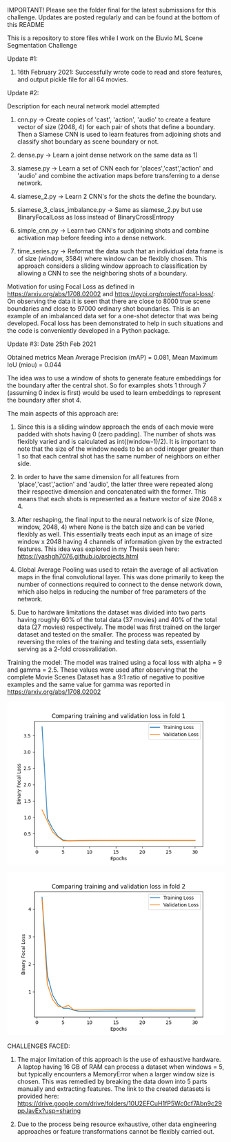 IMPORTANT!
Please see the folder final for the latest submissions for this challenge. Updates are posted regularly and can be found at the bottom of this README


This is a repository to store files while I work on the Eluvio ML Scene Segmentation Challenge

Update #1:
1) 16th February 2021: Successfully wrote code to read and store features, and output pickle file for all 64 movies.

Update #2:

Description for each neural network model attempted

1) cnn.py -> Create copies of 'cast', 'action', 'audio' to create a feature vector of size (2048, 4) for each pair of shots that define a boundary. Then a Siamese CNN is used to learn features from adjoining shots and classify shot boundary as scene boundary or not.

2) dense.py -> Learn a joint dense network on the same data as 1)

3) siamese.py -> Learn a set of CNN each for 'places','cast','action' and 'audio' and combine the activation maps before transferring to a dense network.

4) siamese_2.py -> Learn 2 CNN's for the shots the define the boundary.

5) siamese_3_class_imbalance.py -> Same as siamese_2.py but use BinaryFocalLoss as loss instead of BinaryCrossEntropy

6) simple_cnn.py -> Learn two CNN's for adjoining shots and combine activation map before feeding into a dense network.

7) time_series.py -> Reformat the data such that an individual data frame is of size (window, 3584) where window can be flexibly chosen. This approach considers a sliding window approach to classification by allowing a CNN to see the neighboring shots of a boundary.

Motivation for using Focal Loss as defined in https://arxiv.org/abs/1708.02002 and https://pypi.org/project/focal-loss/:
On observing the data it is seen that there are close to 8000 true scene boundaries and close to 97000 ordinary shot boundaries. This is an example of an imbalanced data set for a one-shot detector that was being developed. Focal loss has been demonstrated to help in such situations and the code is conveniently developed in a Python package.

Update #3: Date 25th Feb 2021

Obtained metrics Mean Average Precision (mAP) = 0.081, Mean Maximum IoU (miou) = 0.044

The idea was to use a window of shots to generate feature embeddings for the boundary after the central shot. So for examples shots 1 through 7 (assuming 0 index is first) would be used to learn embeddings to represent the boundary after shot 4. 

The main aspects of this approach are:

1) Since this is a sliding window approach the ends of each movie were padded with shots having 0 (zero padding). The number of shots was flexibly varied and is calculated as int((window-1)/2). It is important to note that the size of the window needs to be an odd integer greater than 1 so that each central shot has the same number of neighbors on either side. 

2) In order to have the same dimension for all features from 'place','cast','action' and 'audio', the latter three were repeated along their respective dimension and concatenated with the former. This means that each shots is represented as a feature vector of size 2048 x 4.

3) After reshaping, the final input to the neural network is of size (None, window, 2048, 4) where None is the batch size and can be varied flexibly as well. This essentially treats each input as an image of size window x 2048 having 4 channels of information given by the extracted features. This idea was explored in my Thesis seen here: https://yashgh7076.github.io/projects.html

4) Global Average Pooling was used to retain the average of all activation maps in the final convolutional layer. This was done primarily to keep the number of connections required to connect to the dense network down, which also helps in reducing the number of free parameters of the network.

5) Due to hardware limitations the dataset was divided into two parts having roughly 60% of the total data (37 movies) and 40% of the total data (27 movies) respectively. The model was first trained on the larger dataset and tested on the smaller. The process was repeated by reversing the roles of the training and testing data sets, essentially serving as a 2-fold crossvalidation.

Training the model:
The model was trained using a focal loss with alpha = 9 and gamma = 2.5. These values were used after observing that the complete Movie Scenes Dataset has a 9:1 ratio of negative to positive examples and the same value for gamma was reported in https://arxiv.org/abs/1708.02002 

<p align = "center">
  <img src = https://github.com/Yashgh7076/Eluvio-ML-Scene-Segmentation/blob/main/images/Fold.png/>
</p>

<p align = "center">
  <img src = https://github.com/Yashgh7076/Eluvio-ML-Scene-Segmentation/blob/main/images/Fold_2.png/>
</p>

CHALLENGES FACED:
1) The major limitation of this approach is the use of exhaustive hardware. A laptop having 16 GB of RAM can process a dataset when windows = 5, but typically encounters a MemoryError when a larger window size is chosen. This was remedied by breaking the data down into 5 parts manually and extracting features. The link to the created datasets is provided here: https://drive.google.com/drive/folders/10U2EFCuH1fP5Wc0cf7Abn9c29ppJavEx?usp=sharing

2) Due to the process being resource exhaustive, other data engineering approaches or feature transformations cannot be flexibly carried out.

